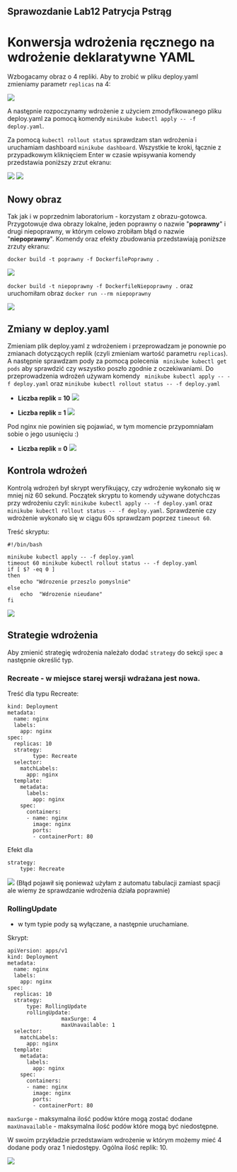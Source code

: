 ## Sprawozdanie Lab12 Patrycja Pstrąg
# Konwersja wdrożenia ręcznego na wdrożenie deklaratywne YAML

Wzbogacamy obraz o 4 repliki. Aby to zrobić w pliku deploy.yaml zmieniamy parametr ``` replicas ``` na 4:

![](replicas.png)

A następnie rozpoczynamy wdrożenie z użyciem zmodyfikowanego pliku deploy.yaml za pomocą komendy ```minikube kubectl apply -- -f deploy.yaml```.

Za pomocą ``` kubectl rollout status ``` sprawdzam stan wdrożenia i uruchamiam dashboard ``` minikube dashboard ```. Wszystkie te kroki, łącznie z przypadkowym kliknięciem Enter w czasie wpisywania komendy przedstawia poniższy zrzut ekranu:

![](dashboard.png)
![](dashboard2.png)

## Nowy obraz
Tak jak i w poprzednim laboratorium - korzystam z obrazu-gotowca. Przygotowuje dwa obrazy lokalne, jeden poprawny o nazwie "**poprawny**" i drugi niepoprawny, w którym celowo zrobiłam błąd o nazwie "**niepoprawny**". Komendy oraz efekty zbudowania przedstawiają poniższe zrzuty ekranu:

``` docker build -t poprawny -f DockerfilePoprawny . ```

![](DockerfilePoprawny.png)

``` docker build -t niepoprawny -f DockerfileNiepoprawny . ```
oraz uruchomiłam obraz ``` docker run --rm niepoprawny ```

![](DockerfileNiepoprawny.png)


## Zmiany w deploy.yaml

Zmieniam plik deploy.yaml z wdrożeniem i przeprowadzam je ponownie po zmianach dotyczących replik (czyli zmieniam wartość parametru ```replicas```). A następnie sprawdzam pody za pomocą polecenia ``` minikube kubectl get pods``` aby sprawdzić czy wszystko poszło zgodnie z oczekiwaniami. Do przeprowadzenia wdrożeń używam komendy ``` minikube kubectl apply -- -f deploy.yaml``` oraz ```minikube kubectl rollout status -- -f deploy.yaml```

 - **Liczba replik = 10**
![](10replik.png)

 - **Liczba replik = 1**
![](1replika.png)

Pod nginx nie powinien się pojawiać, w tym momencie przypomniałam sobie o jego usunięciu :)

 - **Liczba replik = 0**
![](0replik.png)

## Kontrola wdrożeń
Kontrolą wdrożeń był skrypt weryfikujący, czy wdrożenie wykonało się w mniej niż 60 sekund. Początek skryptu to komendy używane dotychczas przy wdrożeniu czyli: 
```minikube kubectl apply -- -f deploy.yaml``` oraz ```minikube kubectl rollout status -- -f deploy.yaml```. Sprawdzenie czy wdrożenie wykonało się w ciągu 60s sprawdzam poprzez ```timeout 60```.

Treść skryptu:

```
#!/bin/bash

minikube kubectl apply -- -f deploy.yaml
timeout 60 minikube kubectl rollout status -- -f deploy.yaml
if [ $? -eq 0 ]
then
    echo "Wdrozenie przeszlo pomyslnie"
else
    echo  "Wdrozenie nieudane"
fi
```

![](kontrola.png)

## Strategie wdrożenia
Aby zmienić strategię wdrożenia należało dodać ``` strategy ``` do sekcji ``` spec ``` a następnie określić typ.

### **Recreate** - w miejsce starej wersji wdrażana jest nowa.

Treść dla typu Recreate:

```                                                                                            apiVersion: apps/v1
kind: Deployment
metadata:
  name: nginx
  labels:
    app: nginx
spec:
  replicas: 10
  strategy:
        type: Recreate
  selector:
    matchLabels:
      app: nginx
  template:
    metadata:
      labels:
        app: nginx
    spec:
      containers:
      - name: nginx
        image: nginx
        ports:
        - containerPort: 80
```

Efekt dla 
``` 
strategy:
	type: Recreate
```

![](sprawdzenieWdrozenia.png)
(Błąd pojawił się ponieważ użyłam z automatu tabulacji zamiast spacji ale wiemy że sprawdzanie wdrożenia działa poprawnie)



### RollingUpdate 
- w tym typie pody są wyłączane, a następnie uruchamiane.

Skrypt:
``` 
apiVersion: apps/v1
kind: Deployment
metadata:
  name: nginx
  labels:
    app: nginx
spec:
  replicas: 10
  strategy:
      type: RollingUpdate
      rollingUpdate:
                 maxSurge: 4
                 maxUnavailable: 1
  selector:
    matchLabels:
      app: nginx
  template:
    metadata:
      labels:
        app: nginx
    spec:
      containers:
      - name: nginx
        image: nginx
        ports:
        - containerPort: 80
```
`maxSurge` - maksymalna ilość podów które mogą zostać dodane `maxUnavailable` - maksymalna ilość podów które mogą być niedostępne. 

W swoim przykładzie przedstawiam wdrożenie w którym możemy mieć 4 dodane pody oraz 1 niedostępy. Ogólna ilość replik: 10.

![](RollingUpdate.png)



